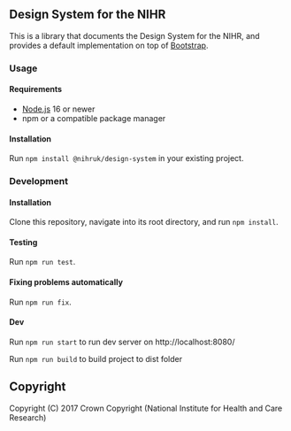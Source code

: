 ## Design System for the NIHR

This is a library that documents the Design System for the NIHR, and provides a default implementation on top of
[Bootstrap](https://getbootstrap.com/).

### Usage

#### Requirements

- [Node.js](https://nodejs.org/) 16 or newer
- npm or a compatible package manager

#### Installation

Run `npm install @nihruk/design-system` in your existing project.

### Development

#### Installation

Clone this repository, navigate into its root directory, and run `npm install`.

#### Testing

Run `npm run test`.

#### Fixing problems automatically

Run `npm run fix`.

#### Dev

Run `npm run start` to run dev server on http://localhost:8080/

Run `npm run build` to build project to dist folder

## Copyright

Copyright (C) 2017 Crown Copyright (National Institute for Health and Care Research)
